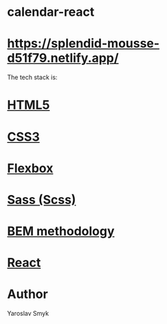 # calendar-react

# https://splendid-mousse-d51f79.netlify.app/

 The tech stack is:
# [HTML5](https://en.wikipedia.org/wiki/HTML5)
# [CSS3](https://en.wikipedia.org/wiki/CSS)
# [Flexbox](https://en.wikipedia.org/wiki/CSS_Flexible_Box_Layout)
# [Sass (Scss)](https://sass-lang.com/)
# [BEM methodology](https://en.bem.info/methodology/)
# [React](https://reactjs.org/)

# Author
 Yaroslav Smyk
